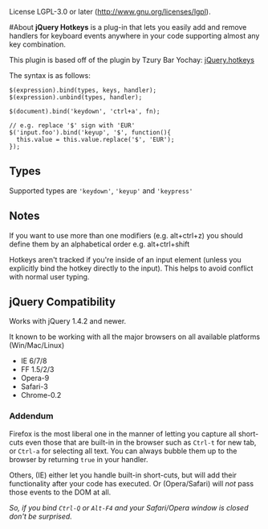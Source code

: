 License LGPL-3.0 or later (http://www.gnu.org/licenses/lgpl).

#About
**jQuery Hotkeys** is a plug-in that lets you easily add and remove handlers for keyboard events anywhere in your code supporting almost any key combination.  

This plugin is based off of the plugin by Tzury Bar Yochay: [jQuery.hotkeys](http://github.com/tzuryby/hotkeys)

The syntax is as follows:

    $(expression).bind(types, keys, handler);
    $(expression).unbind(types, handler);
    
    $(document).bind('keydown', 'ctrl+a', fn);
    
    // e.g. replace '$' sign with 'EUR'
    $('input.foo').bind('keyup', '$', function(){
      this.value = this.value.replace('$', 'EUR');
    });

## Types
Supported types are `'keydown'`, `'keyup'` and `'keypress'`

## Notes

If you want to use more than one modifiers (e.g. alt+ctrl+z) you should define them by an alphabetical order e.g. alt+ctrl+shift

Hotkeys aren't tracked if you're inside of an input element (unless you explicitly bind the hotkey directly to the input). This helps to avoid conflict with normal user typing.

## jQuery Compatibility

Works with jQuery 1.4.2 and newer.

It known to be working with all the major browsers on all available platforms (Win/Mac/Linux)

 * IE 6/7/8
 * FF 1.5/2/3
 * Opera-9
 * Safari-3
 * Chrome-0.2

### Addendum

Firefox is the most liberal one in the manner of letting you capture all short-cuts even those that are built-in in the browser such as `Ctrl-t` for new tab, or `Ctrl-a` for selecting all text. You can always bubble them up to the browser by returning `true` in your handler.

Others, (IE) either let you handle built-in short-cuts, but will add their functionality after your code has executed. Or (Opera/Safari) will *not* pass those events to the DOM at all.

*So, if you bind `Ctrl-Q` or `Alt-F4` and your Safari/Opera window is closed don't be surprised.*
